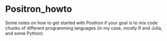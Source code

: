 # Positron_howto
Some notes on how to get started with Positron if your goal is to mix code chunks of different programming languages (in my case, mostly R and Julia, and some Python)

